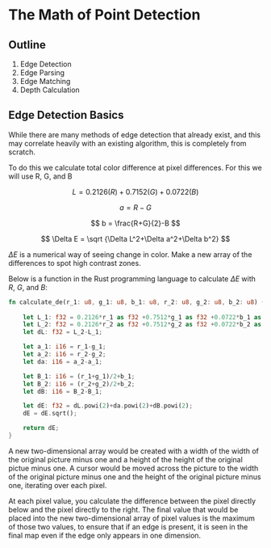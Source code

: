 # The Math of Point Detection

## Outline

1. Edge Detection
2. Edge Parsing
3. Edge Matching
4. Depth Calculation

## Edge Detection Basics

While there are many methods of edge detection that already exist, and this may correlate heavily with an existing algorithm, this is completely from scratch.

To do this we calculate total color difference at pixel differences. For this we will use R, G, and B

$$ L = 0.2126(R) + 0.7152(G) + 0.0722(B) $$

$$ a = R-G $$

$$ b = \frac{R+G}{2}-B $$

$$ \Delta E = \sqrt {\Delta L^2+\Delta a^2+\Delta b^2} $$

$\Delta E$ is a numerical way of seeing change in color. Make a new array of the differences to spot high contrast zones.

Below is a function in the Rust programming language to calculate $\Delta E$ with $R$, $G$, and $B$:

```rust
fn calculate_de(r_1: u8, g_1: u8, b_1: u8, r_2: u8, g_2: u8, b_2: u8) {
    
    let L_1: f32 = 0.2126*r_1 as f32 +0.7512*g_1 as f32 +0.0722*b_1 as f32;
    let L_2: f32 = 0.2126*r_2 as f32 +0.7512*g_2 as f32 +0.0722*b_2 as f32;
    let dL: f32 = L_2-L_1;

    let a_1: i16 = r_1-g_1;
    let a_2: i16 = r_2-g_2;
    let da: i16 = a_2-a_1;

    let B_1: i16 = (r_1+g_1)/2+b_1;
    let B_2: i16 = (r_2+g_2)/2+b_2;
    let dB: i16 = B_2-B_1;

    let dE: f32 = dL.powi(2)+da.powi(2)+dB.powi(2);
    dE = dE.sqrt();

    return dE;
}
```

A new two-dimensional array would be created with a width of the width of the original picture minus one and a height of the height of the original pictue minus one. A cursor would be moved across the picture to the width of the original picture minus one and the height of the original picture minus one, iterating over each pixel. 

At each pixel value, you calculate the difference between the pixel directly below and the pixel directly to the right. The final value that would be placed into the new two-dimensional array of pixel values is the maximum of those two values, to ensure that if an edge is present, it is seen in the final map even if the edge only appears in one dimension.